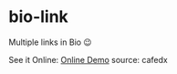 # bio-link

Multiple links in Bio 😉

See it Online: [Online Demo](https://https://mohsendastaran.github.io/my-bio/)
source: cafedx
